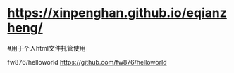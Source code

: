 # https://xinpenghan.github.io/eqianzheng/
#用于个人html文件托管使用


fw876/helloworld
https://github.com/fw876/helloworld
